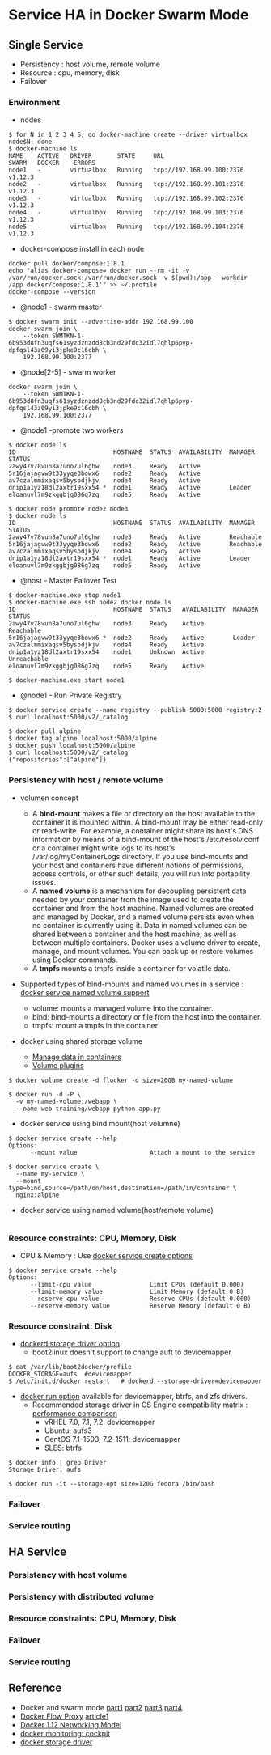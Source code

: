 # Service HA in Docker Swarm Mode

## Single Service 
- Persistency : host volume, remote volume
- Resource : cpu, memory, disk
- Failover

### Environment
- nodes
```
$ for N in 1 2 3 4 5; do docker-machine create --driver virtualbox node$N; done
$ docker-machine ls
NAME    ACTIVE   DRIVER       STATE     URL                         SWARM   DOCKER    ERRORS
node1   -        virtualbox   Running   tcp://192.168.99.100:2376           v1.12.3
node2   -        virtualbox   Running   tcp://192.168.99.101:2376           v1.12.3
node3   -        virtualbox   Running   tcp://192.168.99.102:2376           v1.12.3
node4   -        virtualbox   Running   tcp://192.168.99.103:2376           v1.12.3
node5   -        virtualbox   Running   tcp://192.168.99.104:2376           v1.12.3
```
- docker-compose install in each node
```
docker pull docker/compose:1.8.1
echo "alias docker-compose='docker run --rm -it -v /var/run/docker.sock:/var/run/docker.sock -v $(pwd):/app --workdir /app docker/compose:1.8.1'" >> ~/.profile
docker-compose --version
```
- @node1 - swarm master
```
$ docker swarm init --advertise-addr 192.168.99.100
docker swarm join \
    --token SWMTKN-1-6b953d8fn3uqfs61syzdznzdd8cb3nd29fdc32idl7qhlp6pvp-dpfqsl43z09yi3jpke9c16cbh \
    192.168.99.100:2377
```
- @node[2-5] - swarm worker
```
docker swarm join \
    --token SWMTKN-1-6b953d8fn3uqfs61syzdznzdd8cb3nd29fdc32idl7qhlp6pvp-dpfqsl43z09yi3jpke9c16cbh \
    192.168.99.100:2377
```
- @node1 -promote two workers
```
$ docker node ls
ID                           HOSTNAME  STATUS  AVAILABILITY  MANAGER STATUS
2awy47v78vun8a7uno7ul6ghw    node3     Ready   Active
5r16jajagvw9t33yyqe3bowx6    node2     Ready   Active
av7czalmmixaqsv5bysodjkjv    node4     Ready   Active
dnip1a1yz18dl2axtr19sxx54 *  node1     Ready   Active        Leader
eloanuvl7m9zkggbjg086g7zq    node5     Ready   Active

$ docker node promote node2 node3
$ docker node ls
ID                           HOSTNAME  STATUS  AVAILABILITY  MANAGER STATUS
2awy47v78vun8a7uno7ul6ghw    node3     Ready   Active        Reachable
5r16jajagvw9t33yyqe3bowx6    node2     Ready   Active        Reachable
av7czalmmixaqsv5bysodjkjv    node4     Ready   Active
dnip1a1yz18dl2axtr19sxx54 *  node1     Ready   Active        Leader
eloanuvl7m9zkggbjg086g7zq    node5     Ready   Active
```
- @host - Master Failover Test 
```
$ docker-machine.exe stop node1
$ docker-machine.exe ssh node2 docker node ls
ID                           HOSTNAME  STATUS   AVAILABILITY  MANAGER STATUS
2awy47v78vun8a7uno7ul6ghw    node3     Ready    Active        Reachable
5r16jajagvw9t33yyqe3bowx6 *  node2     Ready    Active        Leader
av7czalmmixaqsv5bysodjkjv    node4     Ready    Active
dnip1a1yz18dl2axtr19sxx54    node1     Unknown  Active        Unreachable
eloanuvl7m9zkggbjg086g7zq    node5     Ready    Active

$ docker-machine.exe start node1
```
- @node1 - Run Private Registry
```
$ docker service create --name registry --publish 5000:5000 registry:2
$ curl localhost:5000/v2/_catalog

$ docker pull alpine
$ docker tag alpine localhost:5000/alpine
$ docker push localhost:5000/alpine
$ curl localhost:5000/v2/_catalog
{"repositories":["alpine"]}
```

### Persistency with host / remote volume
- volumen concept
  - A **bind-mount** makes a file or directory on the host available to the container it is mounted within. A bind-mount may be either read-only or read-write. For example, a container might share its host's DNS information by means of a bind-mount of the host's /etc/resolv.conf or a container might write logs to its host's /var/log/myContainerLogs directory. If you use bind-mounts and your host and containers have different notions of permissions, access controls, or other such details, you will run into portability issues.
  - A **named volume** is a mechanism for decoupling persistent data needed by your container from the image used to create the container and from the host machine. Named volumes are created and managed by Docker, and a named volume persists even when no container is currently using it. Data in named volumes can be shared between a container and the host machine, as well as between multiple containers. Docker uses a volume driver to create, manage, and mount volumes. You can back up or restore volumes using Docker commands.
  - A **tmpfs** mounts a tmpfs inside a container for volatile data.
- Supported types of bind-mounts and named volumes in a service : [docker service named volume support](https://github.com/docker/docker/blob/master/docs/reference/commandline/service_create.md#add-bind-mounts-or-volumes)
  - volume: mounts a managed volume into the container.
  - bind: bind-mounts a directory or file from the host into the container.
  - tmpfs: mount a tmpfs in the container

- docker using shared storage volume 
  - [Manage data in containers](https://docs.docker.com/engine/tutorials/dockervolumes/) 
  - [Volume plugins](https://docs.docker.com/engine/extend/legacy_plugins/)
```
$ docker volume create -d flocker -o size=20GB my-named-volume

$ docker run -d -P \
  -v my-named-volume:/webapp \
  --name web training/webapp python app.py
```
- docker service using bind mount(host volumne)
```
$ docker service create --help
Options:
      --mount value                    Attach a mount to the service
      
$ docker service create \
  --name my-service \
  --mount type=bind,source=/path/on/host,destination=/path/in/container \
  nginx:alpine
```
- docker service using named volume(host/remote volume) 
```
```
  
### Resource constraints: CPU, Memory, Disk 
- CPU & Memory : Use [docker service create options](https://docs.docker.com/engine/reference/commandline/service_create/)
```
$ docker service create --help
Options:
      --limit-cpu value                Limit CPUs (default 0.000)
      --limit-memory value             Limit Memory (default 0 B)
      --reserve-cpu value              Reserve CPUs (default 0.000)
      --reserve-memory value           Reserve Memory (default 0 B)
```
### Resource constraint: Disk
- [dockerd storage driver option](https://docs.docker.com/engine/reference/commandline/dockerd/#/daemon-storage-driver-option)
  - boot2linux doesn't support to change auft to devicemapper
```
$ cat /var/lib/boot2docker/profile
DOCKER_STORAGE=aufs  #devicemapper
$ /etc/init.d/docker restart   # dockerd --storage-driver=devicemapper 
```
- [docker run option](https://docs.docker.com/engine/reference/commandline/run/#/set-storage-driver-options-per-container) available for devicemapper, btrfs, and zfs drivers. 
  - Recommended storage driver in CS Engine compatibility matrix : [performance comparison](https://docs.docker.com/engine/userguide/storagedriver/images/driver-pros-cons.png)
    - vRHEL 7.0, 7.1, 7.2: devicemapper
    - Ubuntu: aufs3
    - CentOS 7.1-1503, 7.2-1511: devicemapper
    - SLES: btrfs
```
$ docker info | grep Driver
Storage Driver: aufs

$ docker run -it --storage-opt size=120G fedora /bin/bash
```
### Failover
### Service routing  

## HA Service 
### Persistency with host volume
### Persistency with distributed volume
### Resource constraints: CPU, Memory, Disk 
### Failover
### Service routing 


## Reference
- Docker and swarm mode [part1](https://lostechies.com/gabrielschenker/2016/09/05/docker-and-swarm-mode-part-1/) [part2](https://lostechies.com/gabrielschenker/2016/09/11/docker-and-swarm-mode-part-2/) [part3](https://lostechies.com/gabrielschenker/2016/10/05/docker-and-swarm-mode-part-3/) [part4](https://lostechies.com/gabrielschenker/2016/10/22/docker-and-swarmkit-part-4/)
- [Docker Flow Proxy](https://github.com/vfarcic/docker-flow-proxy) [article1](https://technologyconversations.com/2016/08/01/integrating-proxy-with-docker-swarm-tour-around-docker-1-12-series/)
- [Docker 1.12 Networking Model](http://collabnix.com/archives/1391)
- [docker monitoring: cockpit](http://cockpit-project.org/)
- [docker storage driver](https://docs.docker.com/engine/userguide/storagedriver/selectadriver/)
